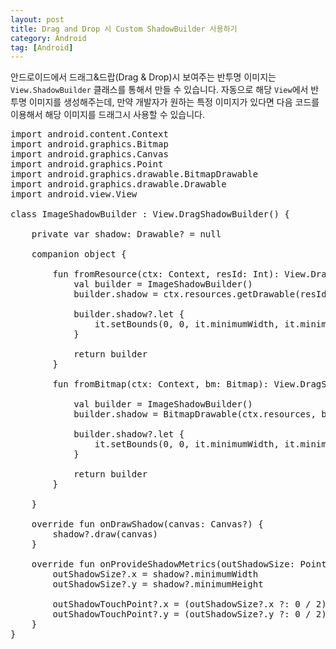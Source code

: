 ```yaml
---
layout: post
title: Drag and Drop 시 Custom ShadowBuilder 사용하기
category: Android
tag: [Android]
---
```


안드로이드에서 드래그&드랍(Drag & Drop)시 보여주는 반투명 이미지는 `View.ShadowBuilder` 클래스를 통해서 만들 수 있습니다.
자동으로 해당 `View`에서 반투명 이미지를 생성해주는데, 만약 개발자가 원하는 특정 이미지가 있다면 다음 코드를 이용해서
해당 이미지를 드래그시 사용할 수 있습니다.

<pre class="prettyprint">
import android.content.Context
import android.graphics.Bitmap
import android.graphics.Canvas
import android.graphics.Point
import android.graphics.drawable.BitmapDrawable
import android.graphics.drawable.Drawable
import android.view.View

class ImageShadowBuilder : View.DragShadowBuilder() {

    private var shadow: Drawable? = null

    companion object {

        fun fromResource(ctx: Context, resId: Int): View.DragShadowBuilder {
            val builder = ImageShadowBuilder()
            builder.shadow = ctx.resources.getDrawable(resId)

            builder.shadow?.let {
                it.setBounds(0, 0, it.minimumWidth, it.minimumHeight)
            }

            return builder
        }

        fun fromBitmap(ctx: Context, bm: Bitmap): View.DragShadowBuilder {

            val builder = ImageShadowBuilder()
            builder.shadow = BitmapDrawable(ctx.resources, bm)

            builder.shadow?.let {
                it.setBounds(0, 0, it.minimumWidth, it.minimumHeight)
            }

            return builder
        }

    }

    override fun onDrawShadow(canvas: Canvas?) {
        shadow?.draw(canvas)
    }

    override fun onProvideShadowMetrics(outShadowSize: Point?, outShadowTouchPoint: Point?) {
        outShadowSize?.x = shadow?.minimumWidth
        outShadowSize?.y = shadow?.minimumHeight

        outShadowTouchPoint?.x = (outShadowSize?.x ?: 0 / 2)
        outShadowTouchPoint?.y = (outShadowSize?.y ?: 0 / 2)
    }
}
</pre>
